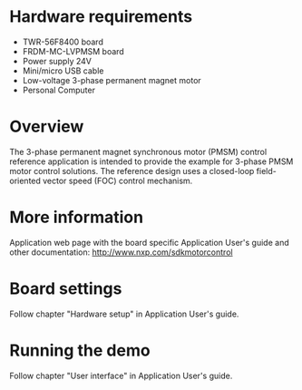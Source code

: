 Hardware requirements
=====================
- TWR-56F8400 board
- FRDM-MC-LVPMSM board
- Power supply 24V
- Mini/micro USB cable
- Low-voltage 3-phase permanent magnet motor
- Personal Computer

Overview
========
The 3-phase permanent magnet synchronous motor (PMSM) control reference application
is  intended to provide the example for 3-phase PMSM motor control solutions.
The reference design uses a closed-loop field-oriented vector speed (FOC) control mechanism.

More information
================
Application web page with the board specific Application User's guide and other documentation: http://www.nxp.com/sdkmotorcontrol

Board settings
==============
Follow chapter "Hardware setup" in Application User's guide.

Running the demo
================
Follow chapter "User interface" in Application User's guide.

